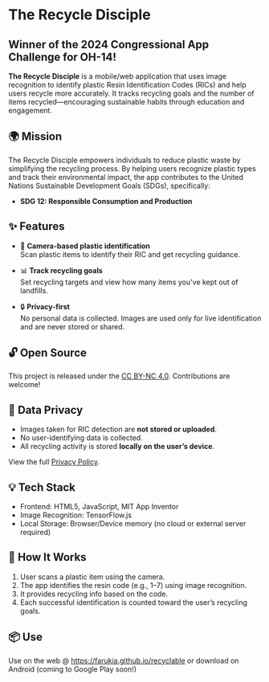 # The Recycle Disciple
## Winner of the 2024 Congressional App Challenge for OH-14!

**The Recycle Disciple** is a mobile/web application that uses image recognition to identify plastic Resin Identification Codes (RICs) and help users recycle more accurately. It tracks recycling goals and the number of items recycled—encouraging sustainable habits through education and engagement.

## 🌍 Mission

The Recycle Disciple empowers individuals to reduce plastic waste by simplifying the recycling process. By helping users recognize plastic types and track their environmental impact, the app contributes to the United Nations Sustainable Development Goals (SDGs), specifically:

- **SDG 12: Responsible Consumption and Production**

## ✨ Features

- 📸 **Camera-based plastic identification**  
  Scan plastic items to identify their RIC and get recycling guidance.

- 📊 **Track recycling goals**  
  Set recycling targets and view how many items you've kept out of landfills.

- 🔒 **Privacy-first**  
  No personal data is collected. Images are used only for live identification and are never stored or shared.

## 🔓 Open Source

This project is released under the [CC BY-NC 4.0](LICENSE). Contributions are welcome!

## 💾 Data Privacy

- Images taken for RIC detection are **not stored or uploaded**.
- No user-identifying data is collected.
- All recycling activity is stored **locally on the user’s device**.

View the full [Privacy Policy](https://farukia.github.io/privacy.html).

## 💡 Tech Stack

- Frontend: HTML5, JavaScript, MIT App Inventor
- Image Recognition: TensorFlow.js
- Local Storage: Browser/Device memory (no cloud or external server required)

## 🧠 How It Works

1. User scans a plastic item using the camera.
2. The app identifies the resin code (e.g., 1–7) using image recognition.
3. It provides recycling info based on the code.
4. Each successful identification is counted toward the user’s recycling goals.

## 📦 Use
Use on the web @ https://farukia.github.io/recyclable or download on Android (coming to Google Play soon!)
